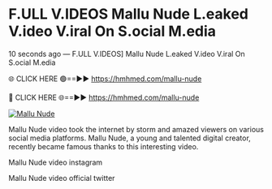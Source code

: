 # F.ULL V.IDEOS Mallu Nude L.eaked V.ideo V.iral On S.ocial M.edia

10 seconds ago — F.ULL V.IDEOS] Mallu Nude L.eaked V.ideo V.iral On S.ocial M.edia

🌐 CLICK HERE 🟢==►► https://hmhmed.com/mallu-nude

🔴 CLICK HERE 🌐==►► https://hmhmed.com/mallu-nude

[![Mallu Nude](https://i.imgur.com/dJHk4Zq.gif)](https://hmhmed.com/mallu-nude)

Mallu Nude video took the internet by storm and amazed viewers on various social media platforms. Mallu Nude, a young and talented digital creator, recently became famous thanks to this interesting video.

Mallu Nude video instagram

Mallu Nude video official twitter